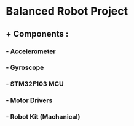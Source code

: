 # Balanced Robot Project



## + Components :

### - Accelerometer
### - Gyroscope
### - STM32F103 MCU
### - Motor Drivers
### - Robot Kit (Machanical) 
